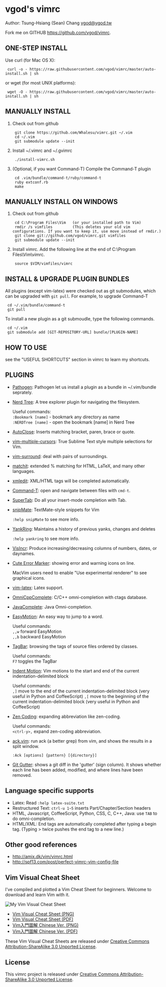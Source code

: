 vgod's vimrc
============
Author: Tsung-Hsiang (Sean) Chang <vgod@vgod.tw>

Fork me on GITHUB  https://github.com/vgod/vimrc.

ONE-STEP INSTALL
----------------

Use curl (for Mac OS X):

     curl -o - https://raw.githubusercontent.com/vgod/vimrc/master/auto-install.sh | sh

or wget (for most UNIX platforms):

     wget -O - https://raw.githubusercontent.com/vgod/vimrc/master/auto-install.sh | sh


MANUALLY INSTALL
----------------

1. Check out from github

        git clone https://github.com/Whalesu/vimrc.git ~/.vim
        cd ~/.vim
        git submodule update --init

2. Install ~/.vimrc and ~/.gvimrc

        ./install-vimrc.sh

3. (Optional, if you want Command-T) Compile the Command-T plugin

        cd .vim/bundle/command-t/ruby/command-t
        ruby extconf.rb
        make

MANUALLY INSTALL ON WINDOWS
---------------------------

1. Check out from github

        cd C:\Program Files\Vim   (or your installed path to Vim)
        rmdir /s vimfiles         (This deletes your old vim configurations. If you want to keep it, use move instead of rmdir.)
        git clone git://github.com/vgod/vimrc.git vimfiles
        git submodule update --init

2. Install vimrc. Add the following line at the end of C:\Program Files\Vim\vimrc.

        source $VIM/vimfiles/vimrc


  
INSTALL & UPGRADE PLUGIN BUNDLES
--------------------------------

All plugins (except vim-latex) were checked out as git submodules, 
which can be upgraded with `git pull`. For example, to upgrade Command-T 

     cd ~/.vim/bundle/command-t
     git pull

To install a new plugin as a git submoudle, type the following commands.

     cd ~/.vim
     git submodule add [GIT-REPOSITORY-URL] bundle/[PLUGIN-NAME]

HOW TO USE
----------

see the "USEFUL SHORTCUTS" section in vimrc to learn my shortcuts.

PLUGINS
-------

* [Pathogen](http://www.vim.org/scripts/script.php?script_id=2332): Pathogen let us install a plugin as a bundle in ~/.vim/bundle seprately.

* [Nerd Tree](http://www.vim.org/scripts/script.php?script_id=1658): A tree explorer plugin for navigating the filesystem.

  Useful commands:   
    `:Bookmark [name]` - bookmark any directory as name   
    `:NERDTree [name]` - open the bookmark [name] in Nerd Tree   

* [AutoClose](http://www.vim.org/scripts/script.php?script_id=1849):  Inserts matching bracket, paren, brace or quote.

* [vim-multiple-cursors](https://github.com/terryma/vim-multiple-cursors): True Sublime Text style multiple selections for Vim.

* [vim-surround](https://github.com/tpope/vim-surround/blob/master/doc/surround.txt): deal with pairs of surroundings.

* [matchit](http://www.vim.org/scripts/script.php?script_id=39): extended % matching for HTML, LaTeX, and many other languages. 

* [xmledit](http://www.vim.org/scripts/script.php?script_id=301): XML/HTML tags will be completed automatically.

* [Command-T](https://github.com/wincent/Command-T): open and navigate between files with `cmd-t`.
  
* [SuperTab](http://www.vim.org/scripts/script.php?script_id=1643): Do all your insert-mode completion with Tab.

* [snipMate](http://www.vim.org/scripts/script.php?script_id=2540): TextMate-style snippets for Vim

  `:help snipMate` to see more info.

* [YankRing](http://www.vim.org/scripts/script.php?script_id=1234): Maintains a history of previous yanks, changes and deletes 
  
  `:help yankring` to see more info.

* [VisIncr](http://www.vim.org/scripts/script.php?script_id=670): Produce increasing/decreasing columns of numbers, dates, or daynames.
  
* [Cute Error Marker](http://www.vim.org/scripts/script.php?script_id=2653): showing error and warning icons on line.
  
   MacVim users need to enable "Use experimental renderer" to see
   graphical icons.

* [vim-latex](http://vim-latex.sourceforge.net/): Latex support.

* [OmniCppComplete](http://www.vim.org/scripts/script.php?script_id=1520): C/C++ omni-completion with ctags database.

* [JavaComplete](http://www.vim.org/scripts/script.php?script_id=1785): Java Omni-completion.

* [EasyMotion](https://github.com/Lokaltog/vim-easymotion): An easy way to jump to a word.

  Useful commands:   
    `,,w` forward EasyMotion   
    `,,b` backward EasyMotion   

* [TagBar](http://majutsushi.github.com/tagbar/): browsing the tags of source files ordered by classes.

  Useful commands:    
    `F7` toggles the TagBar

* [Indent Motion](https://github.com/vim-scripts/indent-motion): Vim motions to the start and end of the current indentation-delimited block 

  Useful commands:    
    `,]` move to the end of the current indentation-delimited block (very useful in Python and CoffeeScript)
    `,[` move to the beginning of the current indentation-delimited block (very useful in Python and CoffeeScript)

* [Zen Coding](https://github.com/mattn/zencoding-vim): expanding abbreviation like zen-coding.

  Useful commands:   
    `<ctrl-y>,` expand zen-coding abbreviation.

* [ack.vim](https://github.com/mileszs/ack.vim): run ack (a better grep) from vim, and shows the results in a split window.

  `:Ack [options] {pattern} [{directory}]`

* [Git Gutter](https://github.com/airblade/vim-gitgutter): shows a git diff in the 'gutter' (sign column). It shows whether each line has been added, modified, and where lines have been removed.

Language specific supports
--------------------------

* Latex: Read `:help latex-suite.txt`
* Restructured Text: `ctrl-u 1~5` inserts Part/Chapter/Section headers
* HTML, Javascript, CoffeeScript, Python, CSS, C, C++, Java: use `TAB` to do omni-completion.
* HTML/XML: End tags are automatically completed after typing a begin tag. (Typing > twice pushes the end tag to a new line.)

Other good references
---------------------

* http://amix.dk/vim/vimrc.html
* http://spf13.com/post/perfect-vimrc-vim-config-file


Vim Visual Cheat Sheet
----------------------

I've compiled and plotted a Vim Cheat Sheet for beginners. 
Welcome to download and learn Vim with it.

![My Vim Visual Cheat Sheet](http://people.csail.mit.edu/vgod/vim/vim-cheat-sheet-en.png "My Vim Visual Cheat Sheet")

* [Vim Visual Cheat Sheet (PNG)](http://people.csail.mit.edu/vgod/vim/vim-cheat-sheet-en.png)
* [Vim Visual Cheat Sheet (PDF)](http://people.csail.mit.edu/vgod/vim/vim-cheat-sheet-en.pdf)
* [Vim入門圖解 Chinese Ver. (PNG)](http://blog.vgod.tw/wp-content/uploads/2009/12/vim-cheat-sheet-full.png)
* [Vim入門圖解 Chinese Ver. (PDF)](http://blog.vgod.tw/wp-content/uploads/2009/12/vgod-vim-cheat-sheet-full.pdf)

These Vim Visual Cheat Sheets are released under [Creative Commons Attribution-ShareAlike 3.0 Unported License](http://creativecommons.org/licenses/by-sa/3.0/deed.en_US).


License
-------

This vimrc project is released under [Creative Commons Attribution-ShareAlike 3.0 Unported License](http://creativecommons.org/licenses/by-sa/3.0/deed.en_US).

